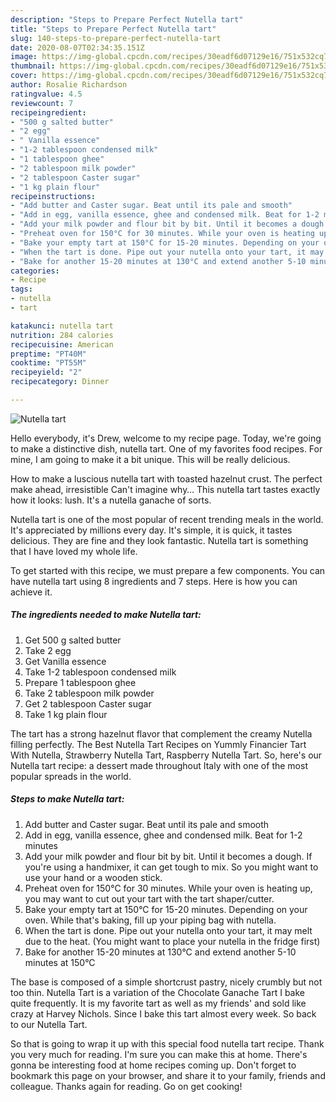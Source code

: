 ```yaml
---
description: "Steps to Prepare Perfect Nutella tart"
title: "Steps to Prepare Perfect Nutella tart"
slug: 140-steps-to-prepare-perfect-nutella-tart
date: 2020-08-07T02:34:35.151Z
image: https://img-global.cpcdn.com/recipes/30eadf6d07129e16/751x532cq70/nutella-tart-recipe-main-photo.jpg
thumbnail: https://img-global.cpcdn.com/recipes/30eadf6d07129e16/751x532cq70/nutella-tart-recipe-main-photo.jpg
cover: https://img-global.cpcdn.com/recipes/30eadf6d07129e16/751x532cq70/nutella-tart-recipe-main-photo.jpg
author: Rosalie Richardson
ratingvalue: 4.5
reviewcount: 7
recipeingredient:
- "500 g salted butter"
- "2 egg"
- " Vanilla essence"
- "1-2 tablespoon condensed milk"
- "1 tablespoon ghee"
- "2 tablespoon milk powder"
- "2 tablespoon Caster sugar"
- "1 kg plain flour"
recipeinstructions:
- "Add butter and Caster sugar. Beat until its pale and smooth"
- "Add in egg, vanilla essence, ghee and condensed milk. Beat for 1-2 minutes"
- "Add your milk powder and flour bit by bit. Until it becomes a dough. If you&#39;re using a handmixer, it can get tough to mix. So you might want to use your hand or a wooden stick."
- "Preheat oven for 150°C for 30 minutes. While your oven is heating up, you may want to cut out your tart with the tart shaper/cutter."
- "Bake your empty tart at 150°C for 15-20 minutes. Depending on your oven. While that&#39;s baking, fill up your piping bag with nutella."
- "When the tart is done. Pipe out your nutella onto your tart, it may melt due to the heat. (You might want to place your nutella in the fridge first)"
- "Bake for another 15-20 minutes at 130°C and extend another 5-10 minutes at 150°C"
categories:
- Recipe
tags:
- nutella
- tart

katakunci: nutella tart 
nutrition: 284 calories
recipecuisine: American
preptime: "PT40M"
cooktime: "PT55M"
recipeyield: "2"
recipecategory: Dinner

---
```



![Nutella tart](https://img-global.cpcdn.com/recipes/30eadf6d07129e16/751x532cq70/nutella-tart-recipe-main-photo.jpg)

Hello everybody, it's Drew, welcome to my recipe page. Today, we're going to make a distinctive dish, nutella tart. One of my favorites food recipes. For mine, I am going to make it a bit unique. This will be really delicious.

How to make a luscious nutella tart with toasted hazelnut crust. The perfect make ahead, irresistible Can&#39;t imagine why… This nutella tart tastes exactly how it looks: lush. It&#39;s a nutella ganache of sorts.

Nutella tart is one of the most popular of recent trending meals in the world. It's appreciated by millions every day. It's simple, it is quick, it tastes delicious. They are fine and they look fantastic. Nutella tart is something that I have loved my whole life.


To get started with this recipe, we must prepare a few components. You can have nutella tart using 8 ingredients and 7 steps. Here is how you can achieve it.

<!--inarticleads1-->

##### The ingredients needed to make Nutella tart:

1. Get 500 g salted butter
1. Take 2 egg
1. Get  Vanilla essence
1. Take 1-2 tablespoon condensed milk
1. Prepare 1 tablespoon ghee
1. Take 2 tablespoon milk powder
1. Get 2 tablespoon Caster sugar
1. Take 1 kg plain flour


The tart has a strong hazelnut flavor that complement the creamy Nutella filling perfectly. The Best Nutella Tart Recipes on Yummly Financier Tart With Nutella, Strawberry Nutella Tart, Raspberry Nutella Tart. So, here&#39;s our Nutella tart recipe: a dessert made throughout Italy with one of the most popular spreads in the world. 

<!--inarticleads2-->

##### Steps to make Nutella tart:

1. Add butter and Caster sugar. Beat until its pale and smooth
1. Add in egg, vanilla essence, ghee and condensed milk. Beat for 1-2 minutes
1. Add your milk powder and flour bit by bit. Until it becomes a dough. If you&#39;re using a handmixer, it can get tough to mix. So you might want to use your hand or a wooden stick.
1. Preheat oven for 150°C for 30 minutes. While your oven is heating up, you may want to cut out your tart with the tart shaper/cutter.
1. Bake your empty tart at 150°C for 15-20 minutes. Depending on your oven. While that&#39;s baking, fill up your piping bag with nutella.
1. When the tart is done. Pipe out your nutella onto your tart, it may melt due to the heat. (You might want to place your nutella in the fridge first)
1. Bake for another 15-20 minutes at 130°C and extend another 5-10 minutes at 150°C


The base is composed of a simple shortcrust pastry, nicely crumbly but not too thin. Nutella Tart is a variation of the Chocolate Ganache Tart I bake quite frequently. It is my favorite tart as well as my friends&#39; and sold like crazy at Harvey Nichols. Since I bake this tart almost every week. So back to our Nutella Tart. 

So that is going to wrap it up with this special food nutella tart recipe. Thank you very much for reading. I'm sure you can make this at home. There's gonna be interesting food at home recipes coming up. Don't forget to bookmark this page on your browser, and share it to your family, friends and colleague. Thanks again for reading. Go on get cooking!
